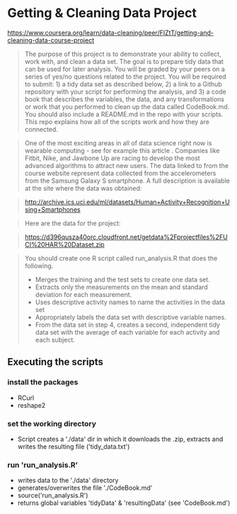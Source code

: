 ﻿Getting & Cleaning Data Project
=====================================
https://www.coursera.org/learn/data-cleaning/peer/FIZtT/getting-and-cleaning-data-course-project

>The purpose of this project is to demonstrate your ability to collect, work with, and clean a data set. The goal is to prepare tidy data that can be used for later analysis. You will be graded by your peers on a series of yes/no questions related to the project. You will be required to submit: 1) a tidy data set as described below, 2) a link to a Github repository with your script for performing the analysis, and 3) a code book that describes the variables, the data, and any transformations or work that you performed to clean up the data called CodeBook.md. You should also include a README.md in the repo with your scripts. This repo explains how all of the scripts work and how they are connected.  

>One of the most exciting areas in all of data science right now is wearable computing - see for example this article . Companies like Fitbit, Nike, and Jawbone Up are racing to develop the most advanced algorithms to attract new users. The data linked to from the course website represent data collected from the accelerometers from the Samsung Galaxy S smartphone. A full description is available at the site where the data was obtained: 

>http://archive.ics.uci.edu/ml/datasets/Human+Activity+Recognition+Using+Smartphones 

>Here are the data for the project: 

>https://d396qusza40orc.cloudfront.net/getdata%2Fprojectfiles%2FUCI%20HAR%20Dataset.zip 

>You should create one R script called run_analysis.R that does the following. 
>* Merges the training and the test sets to create one data set.
>* Extracts only the measurements on the mean and standard deviation for each measurement. 
>* Uses descriptive activity names to name the activities in the data set
>* Appropriately labels the data set with descriptive variable names. 
>* From the data set in step 4, creates a second, independent tidy data set with the average of each variable for each activity and each subject.

## Executing the scripts

### install the packages 
* RCurl
* reshape2

### set the working directory
* Script creates a './data' dir in which it downloads the .zip, extracts and writes the resulting file ('tidy_data.txt')

### run 'run_analysis.R'
* writes data to the './data' directory
* generates/overwrites the file './CodeBook.md'
* source('run_analysis.R')
* returns global variables 'tidyData' & 'resultingData' (see 'CodeBook.md')